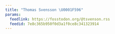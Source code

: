 ```yaml
---
title: "Thomas Svensson \U0001F596"
params:
  feedlink: https://fosstodon.org/@tsvenson.rss
  feedid: 7e8c365b950f0d3a1f0ce8c341323914
---
```

